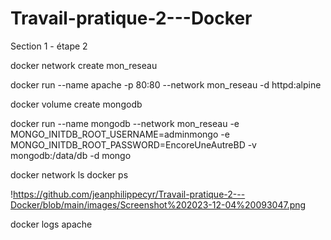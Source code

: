 # Travail-pratique-2---Docker

Section 1 - étape 2

docker network create mon_reseau

docker run --name apache -p 80:80 --network mon_reseau -d httpd:alpine

docker volume create mongodb

docker run --name mongodb --network mon_reseau -e MONGO_INITDB_ROOT_USERNAME=adminmongo -e MONGO_INITDB_ROOT_PASSWORD=EncoreUneAutreBD -v mongodb:/data/db -d mongo

docker network ls
docker ps

!https://github.com/jeanphilippecyr/Travail-pratique-2---Docker/blob/main/images/Screenshot%202023-12-04%20093047.png

docker logs apache
